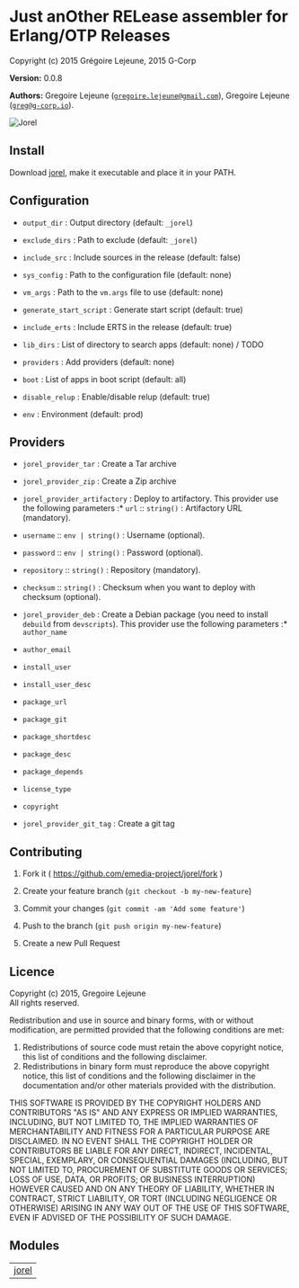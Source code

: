 

# Just anOther RELease assembler for Erlang/OTP Releases #

Copyright (c) 2015 Grégoire Lejeune, 2015 G-Corp

__Version:__ 0.0.8

__Authors:__ Gregoire Lejeune ([`gregoire.lejeune@gmail.com`](mailto:gregoire.lejeune@gmail.com)), Gregoire Lejeune ([`greg@g-corp.io`](mailto:greg@g-corp.io)).

![Jorel](https://raw.githubusercontent.com/emedia-project/jorel/erlang-mk/Jor-El.jpeg)


## Install ##

Download [jorel](https://github.com/emedia-project/jorel/wiki/jorel), make it executable and place it in your PATH.


## Configuration ##

* `output_dir` : Output directory (default: `_jorel`)

* `exclude_dirs` : Path to exclude (default: `_jorel`)

* `include_src` : Include sources in the release (default: false)

* `sys_config` : Path to the configuration file (default: none)

* `vm_args` : Path to the `vm.args` file to use (default: none)

* `generate_start_script` : Generate start script (default: true)

* `include_erts` : Include ERTS in the release (default: true)

* `lib_dirs` : List of directory to search apps (default: none) / TODO

* `providers` : Add providers (default: none)

* `boot` : List of apps in boot script (default: all)

* `disable_relup` : Enable/disable relup (default: true)

* `env` : Environment (default: prod)



## Providers ##

* `jorel_provider_tar` : Create a Tar archive

* `jorel_provider_zip` : Create a Zip archive

* `jorel_provider_artifactory` : Deploy to artifactory. This provider use the following parameters :* `url` :: `string()` : Artifactory URL (mandatory).
* `username` :: `env | string()` : Username (optional).
* `password` :: `env | string()` : Password (optional).
* `repository` :: `string()` : Repository (mandatory).
* `checksum` :: `string()` : Checksum when you want to deploy with checksum (optional).


* `jorel_provider_deb` : Create a Debian package (you need to install `debuild` from `devscripts`). This provider use the following parameters :* `author_name`
* `author_email`
* `install_user`
* `install_user_desc`
* `package_url`
* `package_git`
* `package_shortdesc`
* `package_desc`
* `package_depends`
* `license_type`
* `copyright`


* `jorel_provider_git_tag` : Create a git tag



## Contributing ##

1. Fork it ( https://github.com/emedia-project/jorel/fork )

1. Create your feature branch (`git checkout -b my-new-feature`)

1. Commit your changes (`git commit -am 'Add some feature'`)

1. Push to the branch (`git push origin my-new-feature`)

1. Create a new Pull Request



## Licence ##

Copyright (c) 2015, Gregoire Lejeune<br />
All rights reserved.

Redistribution and use in source and binary forms, with or without modification, are permitted provided that the following conditions are met:

1. Redistributions of source code must retain the above copyright notice, this list of conditions and the following disclaimer.
1. Redistributions in binary form must reproduce the above copyright notice, this list of conditions and the following disclaimer in the documentation and/or other materials provided with the distribution.


THIS SOFTWARE IS PROVIDED BY THE COPYRIGHT HOLDERS AND CONTRIBUTORS "AS IS" AND ANY EXPRESS OR IMPLIED WARRANTIES, INCLUDING, BUT NOT LIMITED TO, THE IMPLIED WARRANTIES OF MERCHANTABILITY AND FITNESS FOR A PARTICULAR PURPOSE ARE DISCLAIMED. IN NO EVENT SHALL THE COPYRIGHT HOLDER OR CONTRIBUTORS BE LIABLE FOR ANY DIRECT, INDIRECT, INCIDENTAL, SPECIAL, EXEMPLARY, OR CONSEQUENTIAL DAMAGES (INCLUDING, BUT NOT LIMITED TO, PROCUREMENT OF SUBSTITUTE GOODS OR SERVICES; LOSS OF USE, DATA, OR PROFITS; OR BUSINESS INTERRUPTION) HOWEVER CAUSED AND ON ANY THEORY OF LIABILITY, WHETHER IN CONTRACT, STRICT LIABILITY, OR TORT (INCLUDING NEGLIGENCE OR OTHERWISE) ARISING IN ANY WAY OUT OF THE USE OF THIS SOFTWARE, EVEN IF ADVISED OF THE POSSIBILITY OF SUCH DAMAGE.



## Modules ##


<table width="100%" border="0" summary="list of modules">
<tr><td><a href="jorel.md" class="module">jorel</a></td></tr></table>

